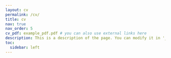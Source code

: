 ```yaml
---
layout: cv
permalink: /cv/
title: cv
nav: true
nav_order: 5
cv_pdf: example_pdf.pdf # you can also use external links here
description: This is a description of the page. You can modify it in '_pages/CV.md'. You can also change or remove the top pdf download button.
toc:
  sidebar: left
---
```

